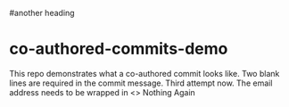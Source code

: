 #another heading
# co-authored-commits-demo
This repo demonstrates what a co-authored commit looks like.
Two blank lines are required in the commit message.
Third attempt now.
The email address needs to be wrapped in <>
Nothing
Again
